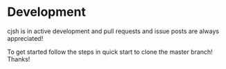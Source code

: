 # Development

cjsh is in active development and pull requests and issue posts are always appreciated!

To get started follow the steps in quick start to clone the master branch! Thanks!
